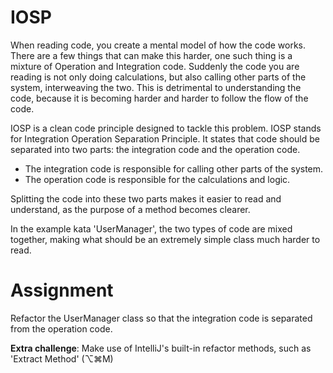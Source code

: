 # IOSP
When reading code, you create a mental model of how the code works. There are a few things that can make this harder, one such thing is a mixture of Operation and Integration code.
Suddenly the code you are reading is not only doing calculations, but also calling other parts of the system, interweaving the two. This is detrimental to understanding the code, because it is becoming harder and harder to follow the flow of the code.

IOSP is a clean code principle designed to tackle this problem. IOSP stands for Integration Operation Separation Principle. It states that code should be separated into two parts: the integration code and the operation code. 
- The integration code is responsible for calling other parts of the system.
- The operation code is responsible for the calculations and logic.

Splitting the code into these two parts makes it easier to read and understand, as the purpose of a method becomes clearer. 

In the example kata 'UserManager', the two types of code are mixed together, making what should be an extremely simple class much harder to read. 

# Assignment

Refactor the UserManager class so that the integration code is separated from the operation code.

**Extra challenge**: Make use of IntelliJ's built-in refactor methods, such as 'Extract Method' (⌥⌘M) 
